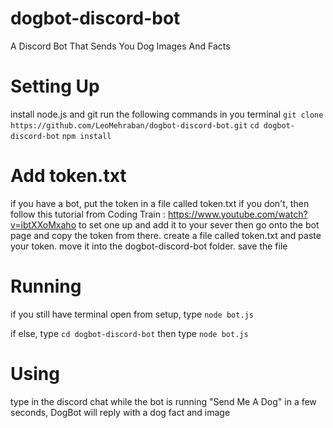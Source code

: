# dogbot-discord-bot
A Discord Bot That Sends You Dog Images And Facts

# Setting Up
install node.js and git
run the following commands in you terminal
`git clone https://github.com/LeoMehraban/dogbot-discord-bot.git`
`cd dogbot-discord-bot`
`npm install`

# Add token.txt

if you have a bot, put the token in a file called token.txt
if you don't, then follow this tutorial from Coding Train : https://www.youtube.com/watch?v=ibtXXoMxaho to set one up and add it to your sever
then go onto the bot page and copy the token from there.
create a file called token.txt and paste your token. move it into the dogbot-discord-bot folder. save the file

# Running

if you still have terminal open from setup, type 
`node bot.js`

if else, type 
`cd dogbot-discord-bot`
then type 
`node bot.js`

# Using

type in the discord chat while the bot is running "Send Me A Dog"
in a few seconds, DogBot will reply with a dog fact and image




